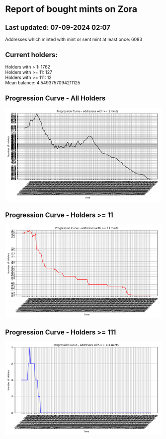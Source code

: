 # Report of bought mints on Zora
## Last updated: 07-09-2024 02:07
Addresses which minted with mint or sent mint at least once: 6083

## Current holders:
Holders with > 1: 1762  
Holders with >= 11: 127  
Holders with >= 111: 12  
Mean balance: 4.5493757094211125  

## Progression Curve - All Holders
![addresses with >= 1 mint](progression_curve_all.png)
## Progression Curve - Holders >= 11
![addresses with >= 11 mints](progression_curve_gt_11.png)
## Progression Curve - Holders >= 111
![addresses with >= 111 mints](progression_curve_gt_111.png)

